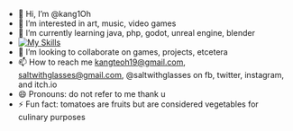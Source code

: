 - 👋 Hi, I’m @kang1Oh
- 👀 I’m interested in art, music, video games
- 🌱 I’m currently learning java, php, godot, unreal engine, blender
- [![My Skills](https://skillicons.dev/icons?i=java,mysql,html,css,php,figma,blender,godot,unreal)](https://skillicons.dev)
- 💞️ I’m looking to collaborate on games, projects, etcetera
- 📫 How to reach me kangteoh19@gmail.com, saltwithglasses@gmail.com, @saltwithglasses on fb, twitter, instagram, and itch.io
- 😄 Pronouns: do not refer to me thank u
- ⚡ Fun fact: tomatoes are fruits but are considered vegetables for culinary purposes

<!---
kang1Oh/kang1Oh is a ✨ special ✨ repository because its `README.md` (this file) appears on your GitHub profile.
You can click the Preview link to take a look at your changes.
--->
